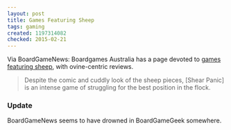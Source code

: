```yaml
---
layout: post
title: Games Featuring Sheep
tags: gaming
created: 1197314082
checked: 2015-02-21
---
```

Via BoardGameNews: <!-- http://www.boardgamenews.com/index.php/boardgamenews/comments/boardgames_australia_promoting_games_and_a_new_game_award/ -->   Boardgames Australia has a page devoted to [games featuring sheep](http://www.boardgamesaustralia.org.au/play/have-a-games-night/27-games-that-feature-sheep), with ovine-centric reviews.

> Despite the comic and cuddly look of the sheep pieces, [Shear Panic] is an intense game of struggling for the best position in the flock.

### Update

BoardGameNews seems to have drowned in BoardGameGeek somewhere.
